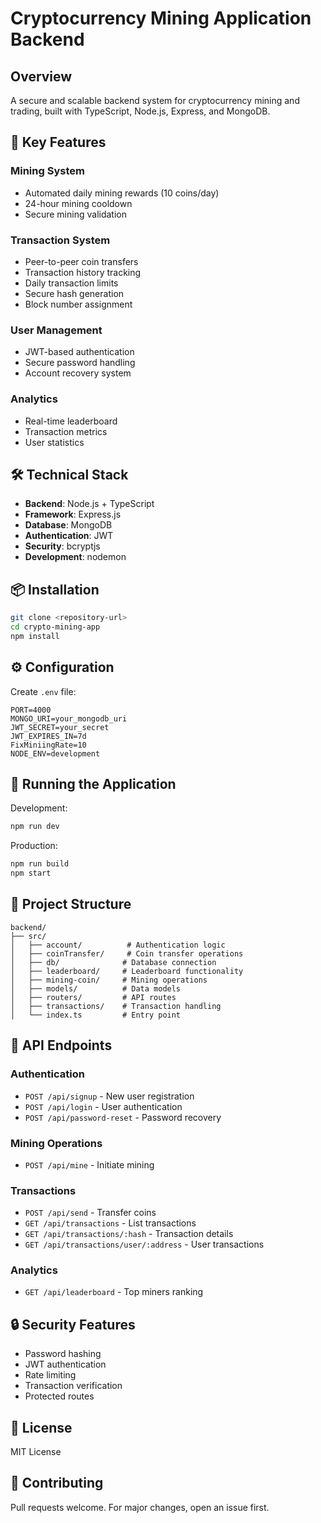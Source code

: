 # Cryptocurrency Mining Application Backend

## Overview
A secure and scalable backend system for cryptocurrency mining and trading, built with TypeScript, Node.js, Express, and MongoDB.

## 🚀 Key Features

### Mining System
- Automated daily mining rewards (10 coins/day)
- 24-hour mining cooldown
- Secure mining validation

### Transaction System
- Peer-to-peer coin transfers
- Transaction history tracking
- Daily transaction limits
- Secure hash generation
- Block number assignment

### User Management
- JWT-based authentication
- Secure password handling
- Account recovery system

### Analytics
- Real-time leaderboard
- Transaction metrics
- User statistics

## 🛠 Technical Stack

- **Backend**: Node.js + TypeScript
- **Framework**: Express.js
- **Database**: MongoDB
- **Authentication**: JWT
- **Security**: bcryptjs
- **Development**: nodemon

## 📦 Installation

```bash
git clone <repository-url>
cd crypto-mining-app
npm install
```

## ⚙️ Configuration

Create `.env` file:
```env
PORT=4000
MONGO_URI=your_mongodb_uri
JWT_SECRET=your_secret
JWT_EXPIRES_IN=7d
FixMiniingRate=10
NODE_ENV=development
```

## 🚀 Running the Application

Development:
```bash
npm run dev
```

Production:
```bash
npm run build
npm start
```

## 📁 Project Structure
```
backend/
├── src/
│   ├── account/          # Authentication logic
│   ├── coinTransfer/     # Coin transfer operations
│   ├── db/              # Database connection
│   ├── leaderboard/     # Leaderboard functionality
│   ├── mining-coin/     # Mining operations
│   ├── models/          # Data models
│   ├── routers/         # API routes
│   ├── transactions/    # Transaction handling
│   └── index.ts         # Entry point
```

## 🔗 API Endpoints

### Authentication
- `POST /api/signup` - New user registration
- `POST /api/login` - User authentication
- `POST /api/password-reset` - Password recovery

### Mining Operations
- `POST /api/mine` - Initiate mining

### Transactions
- `POST /api/send` - Transfer coins
- `GET /api/transactions` - List transactions
- `GET /api/transactions/:hash` - Transaction details
- `GET /api/transactions/user/:address` - User transactions

### Analytics
- `GET /api/leaderboard` - Top miners ranking

## 🔒 Security Features
- Password hashing
- JWT authentication
- Rate limiting
- Transaction verification
- Protected routes

## 📝 License
MIT License

## 🤝 Contributing
Pull requests welcome. For major changes, open an issue first.